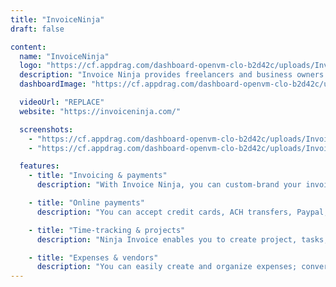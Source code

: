 ```yaml
---
title: "InvoiceNinja"
draft: false

content:
  name: "InvoiceNinja"
  logo: "https://cf.appdrag.com/dashboard-openvm-clo-b2d42c/uploads/InvoiceNinja-TIBI-isTa.png"
  description: "Invoice Ninja provides freelancers and business owners with a complete suite of invoicing and payment tools. You can invoice, accept payments, track expenses, create proposals and time-tasks."
  dashboardImage: "https://cf.appdrag.com/dashboard-openvm-clo-b2d42c/uploads/InvoiceNinja-2-D7UZ.jpg"

  videoUrl: "REPLACE"
  website: "https://invoiceninja.com/"

  screenshots:
    - "https://cf.appdrag.com/dashboard-openvm-clo-b2d42c/uploads/InvoiceNinja-2-D7UZ.jpg"
    - "https://cf.appdrag.com/dashboard-openvm-clo-b2d42c/uploads/InvoiceNinja-1-OasZ.jpg"

  features:
    - title: "Invoicing & payments"
      description: "With Invoice Ninja, you can custom-brand your invoice design, set up recurring invoicing and auto-bill clients, automate custom late-payment reminder emails, enable an e-signature/“approve terms” checkbox. It offers a huge variety of design and workflow customizations."

    - title: "Online payments"
      description: "You can accept credit cards, ACH transfers, Paypal, etc; accept retainers, deposits and partial payments; email notifications when clients view or pay; track client payments and viewing history. And there’s a client-side portal with security options."

    - title: "Time-tracking & projects"
      description: "Ninja Invoice enables you to create project, tasks, and track billable work; convert timed-tasks to invoices with one click; manually set task time durations, and easily categorize and search tasks and projects."

    - title: "Expenses & vendors"
      description: "You can easily create and organize expenses; convert and invoice clients for expenses; create vendors and expense categories, and mark expenses as billable or paid."
---
```

